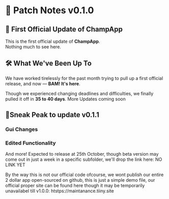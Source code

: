 # 📝 Patch Notes v0.1.0

## 🎉 First Official Update of ChampApp

This is the first official update of **ChampApp**.  
Nothing much to see here.

## 🛠️ What We've Been Up To

We have worked tirelessly for the past month trying to pull up a first official release, and now — **BAM! It's here**.

Though we experienced changing deadlines and difficulties, we finally pulled it off in **35 to 40 days**.
More Updates coming soon

## 🔭Sneak Peak to update v0.1.1

### Gui Changes
### Edited Functionality

And more!
Expected to release at 25th October, though beta version may come out in just a week in a specific subfolder, we'll drop the link here: NO LINK YET


By the way this is not our official code ofcourse, we wont publish our entire 2 dollar app open-sourced on github, this is just a simple demo file, our official proper site can be found here though it may be temporarily unavailabel till v1.0.0: htstps://maintanance.tiiny.site
